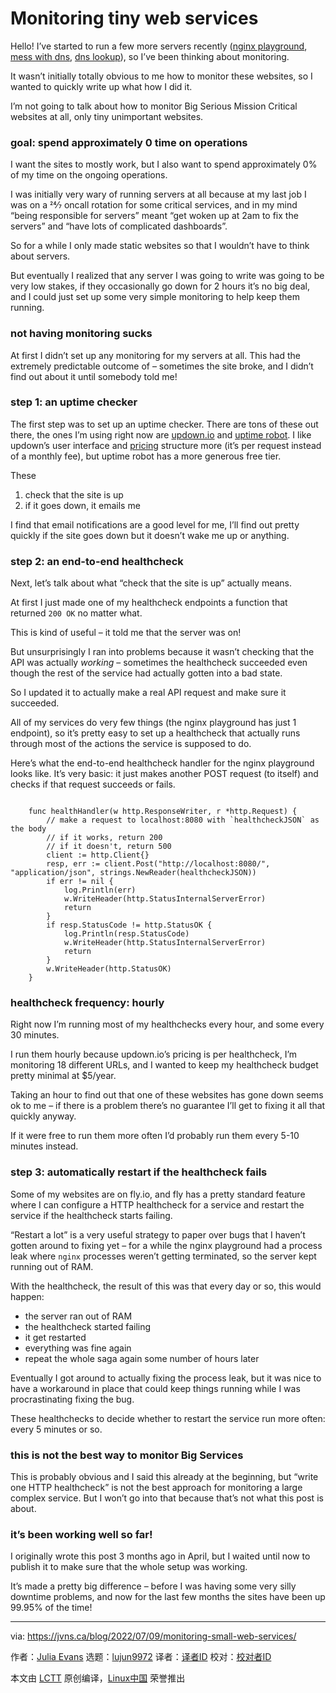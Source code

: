[#]: subject: "Monitoring tiny web services"
[#]: via: "https://jvns.ca/blog/2022/07/09/monitoring-small-web-services/"
[#]: author: "Julia Evans https://jvns.ca/"
[#]: collector: "lujun9972"
[#]: translator: " "
[#]: reviewer: " "
[#]: publisher: " "
[#]: url: " "

Monitoring tiny web services
======

Hello! I’ve started to run a few more servers recently ([nginx playground][1], [mess with dns][2], [dns lookup][3]), so I’ve been thinking about monitoring.

It wasn’t initially totally obvious to me how to monitor these websites, so I wanted to quickly write up what how I did it.

I’m not going to talk about how to monitor Big Serious Mission Critical websites at all, only tiny unimportant websites.

### goal: spend approximately 0 time on operations

I want the sites to mostly work, but I also want to spend approximately 0% of my time on the ongoing operations.

I was initially very wary of running servers at all because at my last job I was on a 24⁄7 oncall rotation for some critical services, and in my mind “being responsible for servers” meant “get woken up at 2am to fix the servers” and “have lots of complicated dashboards”.

So for a while I only made static websites so that I wouldn’t have to think about servers.

But eventually I realized that any server I was going to write was going to be very low stakes, if they occasionally go down for 2 hours it’s no big deal, and I could just set up some very simple monitoring to help keep them running.

### not having monitoring sucks

At first I didn’t set up any monitoring for my servers at all. This had the extremely predictable outcome of – sometimes the site broke, and I didn’t find out about it until somebody told me!

### step 1: an uptime checker

The first step was to set up an uptime checker. There are tons of these out there, the ones I’m using right now are [updown.io][4] and [uptime robot][5]. I like updown’s user interface and [pricing][6] structure more (it’s per request instead of a monthly fee), but uptime robot has a more generous free tier.

These

  1. check that the site is up
  2. if it goes down, it emails me



I find that email notifications are a good level for me, I’ll find out pretty quickly if the site goes down but it doesn’t wake me up or anything.

### step 2: an end-to-end healthcheck

Next, let’s talk about what “check that the site is up” actually means.

At first I just made one of my healthcheck endpoints a function that returned `200 OK` no matter what.

This is kind of useful – it told me that the server was on!

But unsurprisingly I ran into problems because it wasn’t checking that the API was actually _working_ – sometimes the healthcheck succeeded even though the rest of the service had actually gotten into a bad state.

So I updated it to actually make a real API request and make sure it succeeded.

All of my services do very few things (the nginx playground has just 1 endpoint), so it’s pretty easy to set up a healthcheck that actually runs through most of the actions the service is supposed to do.

Here’s what the end-to-end healthcheck handler for the nginx playground looks like. It’s very basic: it just makes another POST request (to itself) and checks if that request succeeds or fails.

```

    func healthHandler(w http.ResponseWriter, r *http.Request) {
        // make a request to localhost:8080 with `healthcheckJSON` as the body
        // if it works, return 200
        // if it doesn't, return 500
        client := http.Client{}
        resp, err := client.Post("http://localhost:8080/", "application/json", strings.NewReader(healthcheckJSON))
        if err != nil {
            log.Println(err)
            w.WriteHeader(http.StatusInternalServerError)
            return
        }
        if resp.StatusCode != http.StatusOK {
            log.Println(resp.StatusCode)
            w.WriteHeader(http.StatusInternalServerError)
            return
        }
        w.WriteHeader(http.StatusOK)
    }

```

### healthcheck frequency: hourly

Right now I’m running most of my healthchecks every hour, and some every 30 minutes.

I run them hourly because updown.io’s pricing is per healthcheck, I’m monitoring 18 different URLs, and I wanted to keep my healthcheck budget pretty minimal at $5/year.

Taking an hour to find out that one of these websites has gone down seems ok to me – if there is a problem there’s no guarantee I’ll get to fixing it all that quickly anyway.

If it were free to run them more often I’d probably run them every 5-10 minutes instead.

### step 3: automatically restart if the healthcheck fails

Some of my websites are on fly.io, and fly has a pretty standard feature where I can configure a HTTP healthcheck for a service and restart the service if the healthcheck starts failing.

“Restart a lot” is a very useful strategy to paper over bugs that I haven’t gotten around to fixing yet – for a while the nginx playground had a process leak where `nginx` processes weren’t getting terminated, so the server kept running out of RAM.

With the healthcheck, the result of this was that every day or so, this would happen:

  * the server ran out of RAM
  * the healthcheck started failing
  * it get restarted
  * everything was fine again
  * repeat the whole saga again some number of hours later



Eventually I got around to actually fixing the process leak, but it was nice to have a workaround in place that could keep things running while I was procrastinating fixing the bug.

These healthchecks to decide whether to restart the service run more often: every 5 minutes or so.

### this is not the best way to monitor Big Services

This is probably obvious and I said this already at the beginning, but “write one HTTP healthcheck” is not the best approach for monitoring a large complex service. But I won’t go into that because that’s not what this post is about.

### it’s been working well so far!

I originally wrote this post 3 months ago in April, but I waited until now to publish it to make sure that the whole setup was working.

It’s made a pretty big difference – before I was having some very silly downtime problems, and now for the last few months the sites have been up 99.95% of the time!

--------------------------------------------------------------------------------

via: https://jvns.ca/blog/2022/07/09/monitoring-small-web-services/

作者：[Julia Evans][a]
选题：[lujun9972][b]
译者：[译者ID](https://github.com/译者ID)
校对：[校对者ID](https://github.com/校对者ID)

本文由 [LCTT](https://github.com/LCTT/TranslateProject) 原创编译，[Linux中国](https://linux.cn/) 荣誉推出

[a]: https://jvns.ca/
[b]: https://github.com/lujun9972
[1]: https://nginx-playground.wizardzines.com
[2]: https://messwithdns.net
[3]: https://dns-lookup.jvns.ca
[4]: https://updown.io/
[5]: https://uptimerobot.com/
[6]: https://updown.io/#pricing
